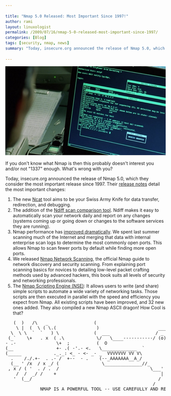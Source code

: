 ```yaml
---

title: "Nmap 5.0 Released: Most Important Since 1997!"
author: rami
layout: linuxologist 
permalink: /2009/07/16/nmap-5-0-released-most-important-since-1997/
categories: [Blog]
tags: [security, nmap, news]
summary: "Today, insecure.org announced the release of Nmap 5.0, which they consider the most important release since 1997. Their [release notes](http://nmap.org/5/) detail the most important changes:"

---
```


![trinity-nmapscreen-hd-crop-1200x728](/assets/images/content/blog/trinity-nmapscreen.jpeg)

If you don't know what Nmap is then this probably doesn't interest you and/or not "1337" enough. What's wrong with you?

Today, insecure.org announced the release of Nmap 5.0, which they consider the most important release since 1997\. Their [release notes](http://nmap.org/5/) detail the most important changes:

1. The new [Ncat]( http://nmap.org/ncat/ ) tool aims to be your Swiss Army Knife for data transfer, redirection, and debugging.
2. The addition of the [Ndiff scan comparison tool]( http://nmap.org/ndiff ). Ndiff makes it easy to automatically scan your network daily and report on any changes (systems coming up or going down or changes to the software services they are running).
3. Nmap performance has [improved dramatically]( http://nmap.org/5#changes-performance ). We spent last summer scanning much of the Internet and merging that data with internal enterprise scan logs to determine the most commonly open ports. This allows Nmap to scan fewer ports by default while finding more open ports.
4. We released [Nmap Network Scanning]( http://nmap.org/book ), the official Nmap guide to network discovery and security scanning. From explaining port scanning basics for novices to detailing low-level packet crafting methods used by advanced hackers, this book suits all levels of security and networking professionals.
5. The [Nmap Scripting Engine \(NSE\)]( http://nmap.org/book/nse.html ): It allows users to write (and share) simple scripts to automate a wide variety of networking tasks. Those scripts are then executed in parallel with the speed and efficiency you expect from Nmap. All existing scripts have been improved, and 32 new ones added.
They also compiled a new Nmap ASCII dragon! How Cool is that?

<pre>
   (  )   /\   _                 (
    \ |  (  \ ( \.(               )                      _____
  \  \ \  `  `   ) \             (  ___                 / _   \
 (_`    \+   . x  ( .\            \/   \____-----------/ (o)   \_
- .-               \+  ;          (  O                           \____
(__                +- .( -'.- <.   \_____________  `              \  /
(_____            ._._: <_ - <- _- _  VVVVVVV VV V\                \/
  .    /./.+-  . .- /  +--  - .    (--_AAAAAAA__A_/                |
  (__ ' /x  / x _/ (                \______________//_              \_______
 , x / ( '  . / .  /                                  \___'          \     /
    /  /  _/ /    +                                       |           \   /
   '  (__/                                               /              \/
                                                       /                  \
             NMAP IS A POWERFUL TOOL -- USE CAREFULLY AND RESPONSIBLY
   </pre> 
